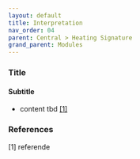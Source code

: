 ```yaml
---
layout: default
title: Interpretation
nav_order: 04
parent: Central > Heating Signature
grand_parent: Modules
---
```


### Title
#### Subtitle
- content tbd <a href="#referencename">[1]</a>

### References
<a id="referencename">[1]</a> referende <br>